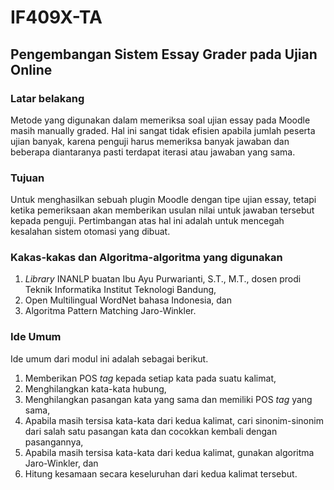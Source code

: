 # IF409X-TA
## Pengembangan Sistem Essay Grader pada Ujian Online

### Latar belakang
Metode yang digunakan dalam memeriksa soal ujian essay pada Moodle masih manually graded. Hal ini sangat tidak efisien apabila jumlah peserta ujian banyak, karena penguji harus memeriksa banyak jawaban dan beberapa diantaranya pasti terdapat iterasi atau jawaban yang sama.

### Tujuan
Untuk menghasilkan sebuah plugin Moodle dengan tipe ujian essay, tetapi ketika pemeriksaan akan memberikan usulan nilai untuk jawaban tersebut kepada penguji. Pertimbangan atas hal ini adalah untuk mencegah kesalahan sistem otomasi yang dibuat.

### Kakas-kakas dan Algoritma-algoritma yang digunakan
1. _Library_ INANLP buatan Ibu Ayu Purwarianti, S.T., M.T., dosen prodi Teknik Informatika Institut Teknologi Bandung,
2. Open Multilingual WordNet bahasa Indonesia, dan
3. Algoritma Pattern Matching Jaro-Winkler.

### Ide Umum
Ide umum dari modul ini adalah sebagai berikut.

1. Memberikan POS _tag_ kepada setiap kata pada suatu kalimat,
2. Menghilangkan kata-kata hubung,
3. Menghilangkan pasangan kata yang sama dan memiliki POS _tag_ yang sama,
4. Apabila masih tersisa kata-kata dari kedua kalimat, cari sinonim-sinonim dari salah satu pasangan kata dan cocokkan kembali dengan pasangannya,
5. Apabila masih tersisa kata-kata dari kedua kalimat, gunakan algoritma Jaro-Winkler, dan
6. Hitung kesamaan secara keseluruhan dari kedua kalimat tersebut.
